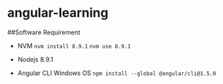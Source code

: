 # angular-learning

##Software Requirement
- NVM
`nvm install 8.9.1`
`nvm use 8.9.1`

- Nodejs 8.9.1
- Angular CLI
Windows OS
`npm install --global @angular/cli@1.5.0`